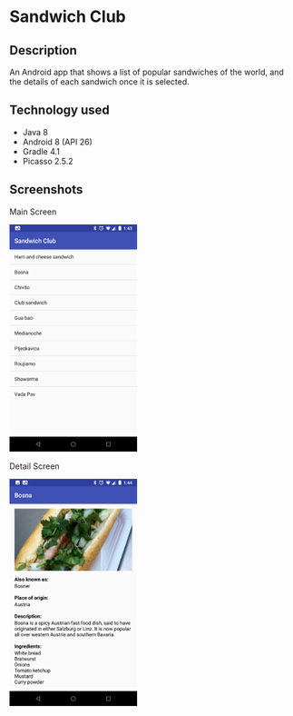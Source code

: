 # Sandwich Club

## Description
An Android app that shows a list of popular sandwiches of the world, and the details of each sandwich once it is selected.

## Technology used
* Java 8
* Android 8 (API 26)
* Gradle 4.1
* Picasso 2.5.2

## Screenshots

Main Screen

<img src="screenshots/main_activity.png" width="225" height="400">

Detail Screen

<img src="screenshots/detail_activity.png" width="225" height="400">
